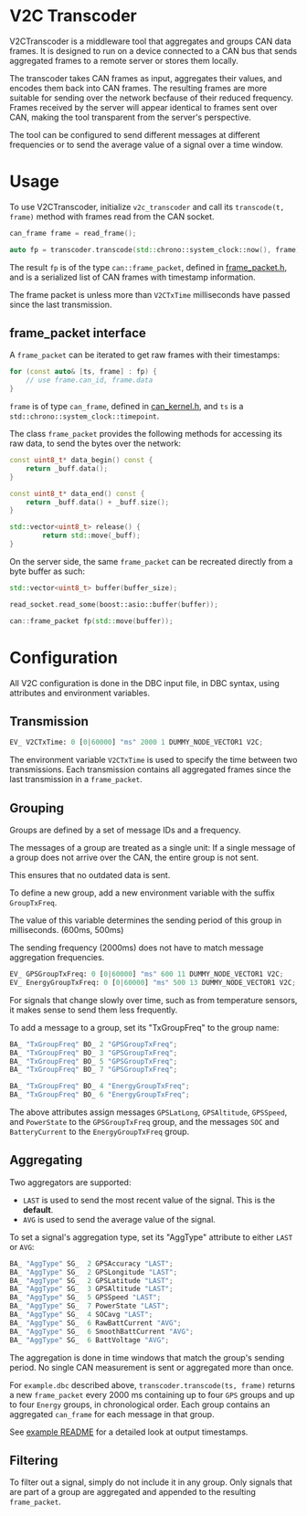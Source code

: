 # V2C Transcoder 

V2CTranscoder is a middleware tool that aggregates and groups CAN data frames. 
It is designed to run on a device connected to a CAN bus that sends aggregated frames to a remote server or stores them locally.

The transcoder takes CAN frames as input, aggregates their values, and encodes them back into CAN frames. 
The resulting frames are more suitable for sending over the network becfause of their reduced frequency.
Frames received by the server will appear identical to frames sent over CAN, making the tool transparent from the server's perspective.

The tool can be configured to send different messages at different frequencies or to send the average value of a signal over a time window.

# Usage

To use V2CTranscoder, initialize `v2c_transcoder` and call its `transcode(t, frame)` method with frames read from the CAN socket. 

```cpp
can_frame frame = read_frame();

auto fp = transcoder.transcode(std::chrono::system_clock::now(), frame);
```

The result `fp` is of the type `can::frame_packet`, defined in [frame_packet.h](can/frame_packet.h), and is a serialized list of CAN frames with timestamp information.

The frame packet is unless more than `V2CTxTime` milliseconds have passed since the last transmission.

## frame_packet interface

A `frame_packet` can be iterated to get raw frames with their timestamps:

```cpp
for (const auto& [ts, frame] : fp) {
	// use frame.can_id, frame.data
}
```

`frame` is of type `can_frame`, defined in [can_kernel.h](can/can_kernel.h), and `ts` is a `std::chrono::system_clock::timepoint`.

The class `frame_packet` provides the following methods for accessing its raw data, to send the bytes over the network:

```cpp
const uint8_t* data_begin() const {
	return _buff.data();
}

const uint8_t* data_end() const {
	return _buff.data() + _buff.size();
}

std::vector<uint8_t> release() {
		return std::move(_buff);
}
```

On the server side, the same `frame_packet` can be recreated directly from a byte buffer as such:

```cpp
std::vector<uint8_t> buffer(buffer_size);

read_socket.read_some(boost::asio::buffer(buffer));

can::frame_packet fp(std::move(buffer));
```

# Configuration

All V2C configuration is done in the DBC input file, in DBC syntax, using attributes and environment variables.

## Transmission

```py
EV_ V2CTxTime: 0 [0|60000] "ms" 2000 1 DUMMY_NODE_VECTOR1 V2C;
```

The environment variable `V2CTxTime` is used to specify the time between two transmissions. 
Each transmission contains all aggregated frames since the last transmission in a `frame_packet`.

## Grouping

Groups are defined by a set of message IDs and a frequency.

The messages of a group are treated as a single unit: If a single message of a group does not arrive over the CAN, the entire group is not sent.

This ensures that no outdated data is sent. 

To define a new group, add a new environment variable with the suffix `GroupTxFreq`.

The value of this variable determines the sending period of this group in milliseconds. (600ms, 500ms)

The sending frequency (2000ms) does not have to match message aggregation frequencies.

```py
EV_ GPSGroupTxFreq: 0 [0|60000] "ms" 600 11 DUMMY_NODE_VECTOR1 V2C;
EV_ EnergyGroupTxFreq: 0 [0|60000] "ms" 500 13 DUMMY_NODE_VECTOR1 V2C;
```

For signals that change slowly over time, such as from temperature sensors, it makes sense to send them less frequently.

To add a message to a group, set its "TxGroupFreq" to the group name:

```py
BA_ "TxGroupFreq" BO_ 2 "GPSGroupTxFreq";
BA_ "TxGroupFreq" BO_ 3 "GPSGroupTxFreq";
BA_ "TxGroupFreq" BO_ 5 "GPSGroupTxFreq";
BA_ "TxGroupFreq" BO_ 7 "GPSGroupTxFreq";

BA_ "TxGroupFreq" BO_ 4 "EnergyGroupTxFreq";
BA_ "TxGroupFreq" BO_ 6 "EnergyGroupTxFreq";
```

The above attributes assign messages `GPSLatLong`, `GPSAltitude`, `GPSSpeed`, and `PowerState` to the `GPSGroupTxFreq` group, 
and the messages `SOC` and `BatteryCurrent` to the `EnergyGroupTxFreq` group.

## Aggregating

Two aggregators are supported: 

* `LAST` is used to send the most recent value of the signal. This is the **default**.
* `AVG` is used to send the average value of the signal.

To set a signal's aggregation type, set its "AggType" attribute to either `LAST` or `AVG`:

```py
BA_ "AggType" SG_  2 GPSAccuracy "LAST";
BA_ "AggType" SG_  2 GPSLongitude "LAST";
BA_ "AggType" SG_  2 GPSLatitude "LAST";
BA_ "AggType" SG_  3 GPSAltitude "LAST";
BA_ "AggType" SG_  5 GPSSpeed "LAST";
BA_ "AggType" SG_  7 PowerState "LAST";
BA_ "AggType" SG_  4 SOCavg "LAST";
BA_ "AggType" SG_  6 RawBattCurrent "AVG";
BA_ "AggType" SG_  6 SmoothBattCurrent "AVG";
BA_ "AggType" SG_  6 BattVoltage "AVG";
```

The aggregation is done in time windows that match the group's sending period. No single CAN measurement is sent or aggregated more than once.

For `example.dbc` described above, `transcoder.transcode(ts, frame)` returns a new `frame_packet` every 2000 ms
containing  up to four `GPS` groups and up to four `Energy` groups, in chronological order.
Each group contains an aggregated `can_frame` for each message in that group.

See [example README](example/README.md) for a detailed look at output timestamps.

## Filtering

To filter out a signal, simply do not include it in any group. Only signals that are part of a group are aggregated and appended to the resulting `frame_packet`.
